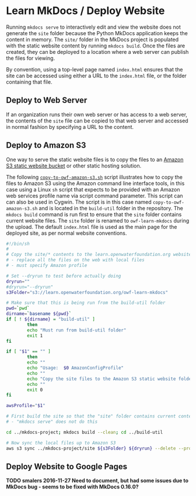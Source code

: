 # Learn MkDocs / Deploy Website

Running `mkdocs serve` to interactively edit and view the website does not generate the `site` folder
because the Python MkDocs application keeps the content in memory.
The `site/` folder in the MkDocs project is populated with the static website content by running `mkdocs build`.
Once the files are created, they can be deployed to a location where a web server can publish the files for viewing.

By convention, using a top-level page named `index.html` ensures that the site can be accessed using
either a URL to the `index.html` file, or the folder containing that file.

## Deploy to Web Server ##

If an organization runs their own web server or has access to a web server, the contents of the `site` file can be
copied to that web server and accessed in normal fashion by specifying a URL to the content.

## Deploy to Amazon S3

One way to serve the static website files is to copy the files to an
[Amazon S3 static website bucket](http://docs.aws.amazon.com/AmazonS3/latest/dev/WebsiteHosting.html)
or other static hosting solution.

The following [`copy-to-owf-amazon-s3.sh`](https://github.com/OpenWaterFoundation/owf-learn-mkdocs/blob/master/build-util/copy-to-owf-amazon-s3.sh)
script illustrates how to copy the files to Amazon S3 using the Amazon command line interface tools,
in this case using a Linux `sh` script that expects to be provided with an Amazon web services profile name via script command parameter.
This script can can also be used in Cygwin.
The script is in this case named `copy-to-owf-amazon-s3.sh` and is located in the `build-util` folder in the repository.
The `mkdocs build` command is run first to ensure that the `site` folder contains current website files.
The `site` folder is renamed to `owf-learn-mkdocs` during the upload.
The default `index.html` file is used as the main page for the deployed site, as per normal website conventions.


```sh
#!/bin/sh
#
# Copy the site/* contents to the learn.openwaterfoundation.org website
# - replace all the files on the web with local files
# - must specify Amazon profile

# Set --dryrun to test before actually doing
dryrun=""
#dryrun="--dryrun"
s3Folder="s3://learn.openwaterfoundation.org/owf-learn-mkdocs"

# Make sure that this is being run from the build-util folder
pwd=`pwd`
dirname=`basename ${pwd}`
if [ ! ${dirname} = "build-util" ]
        then
        echo "Must run from build-util folder"
        exit 1
fi

if [ "$1" == "" ]
        then
        echo ""
        echo "Usage:  $0 AmazonConfigProfile"
        echo ""
        echo "Copy the site files to the Amazon S3 static website folder:  $s3Folder"
        echo ""
        exit 0
fi

awsProfile="$1"

# First build the site so that the "site" folder contains current content.
# - "mkdocs serve" does not do this

cd ../mkdocs-project; mkdocs build --clean; cd ../build-util

# Now sync the local files up to Amazon S3
aws s3 sync ../mkdocs-project/site ${s3Folder} ${dryrun} --delete --profile "$awsProfile"
```

## Deploy Website to Google Pages

**TODO smalers 2016-11-27 Need to document, but had some issues due to MkDocs bug - seems to be fixed with MkDocs 0.16.0?**

